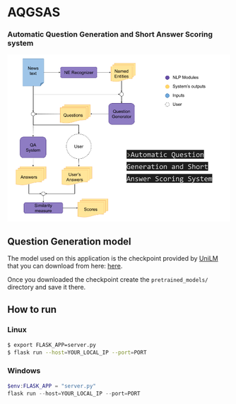 # AQGSAS
### Automatic Question Generation and Short Answer Scoring system

![Image of application design](img/application_design.png)


## Question Generation model

The model used on this application is the checkpoint provided by [UniLM](https://github.com/microsoft/unilm) that you can download from here: [here](https://drive.google.com/open?id=11E3Ij-ctbRUTIQjueresZpoVzLMPlVUZ).

Once you downloaded the checkpoint create the `pretrained_models/` directory and save it there.

## How to run

### Linux
```bash
$ export FLASK_APP=server.py
$ flask run --host=YOUR_LOCAL_IP --port=PORT
```

### Windows
```powershell
$env:FLASK_APP = "server.py"
flask run --host=YOUR_LOCAL_IP --port=PORT
```